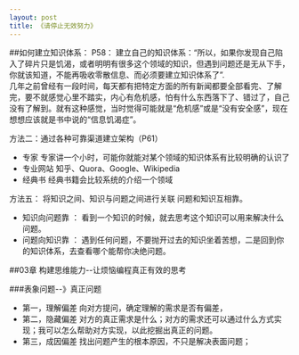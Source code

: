 ```yaml
---
layout: post
title: 《请停止无效努力》
---
```

##如何建立知识体系：
P58： 建立自己的知识体系：“所以，如果你发现自己陷入了碎片只是饥渴，或者明明有很多这个领域的知识，但遇到问题还是无从下手，你就该知道，不能再吸收零散信息、而必须要建立知识体系了”.<br />
  几年之前曾经有一段时间，每天都有把特定方面的所有新闻都要全部看完、了解完，要不就感觉心里不踏实，内心有危机感，怕有什么东西落下了、错过了，自己没有了解到。就有这种感觉，当时觉得可能就是“危机感”或是“没有安全感”，现在想想应该就是书中说的“信息饥渴症”。

方法二：通过各种可靠渠道建立架构（P61）
- 专家 专家讲一个小时，可能你就能对某个领域的知识体系有比较明确的认识了
- 专业网站 知乎、Quora、Google、Wikipedia
- 经典书 经典书籍会比较系统的介绍一个领域

方法五： 将知识之间、知识与问题之间进行关联
问题和知识互相靠。
- 知识向问题靠 ： 看到一个知识的时候，就去思考这个知识可以用来解决什么问题。
- 问题向知识靠 ： 遇到任何问题，不要抛开过去的知识坐着苦想，二是回到你的知识体系，去查看哪个能帮你决绝问题。

##03章 构建思维能力--让烦恼编程真正有效的思考

###表象问题--》真正问题
- 第一，理解偏差
向对方提问，确定理解的需求是否有偏差，
- 第二，隐藏偏差
对方的真正需求是什么；对方的需求还可以通过什么方式实现；我可以怎么帮助对方实现，以此挖掘出真正的问题。
- 第三，成因偏差
找出问题产生的根本原因，不只是解决表面问题；
